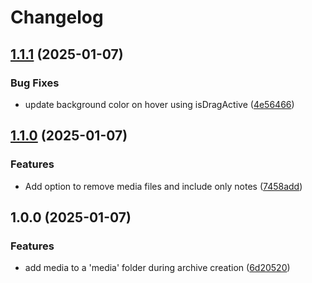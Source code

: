 # Changelog

## [1.1.1](https://github.com/generalentropy/quillpad-backup-to-markdown/compare/v1.1.0...v1.1.1) (2025-01-07)


### Bug Fixes

* update background color on hover using isDragActive ([4e56466](https://github.com/generalentropy/quillpad-backup-to-markdown/commit/4e56466f3d7e73242aa9ba7cdc5598608761476f))

## [1.1.0](https://github.com/generalentropy/quillpad-backup-to-markdown/compare/v1.0.0...v1.1.0) (2025-01-07)


### Features

* Add option to remove media files and include only notes ([7458add](https://github.com/generalentropy/quillpad-backup-to-markdown/commit/7458add310ab540f2225d00ac06959e55c00ded1))

## 1.0.0 (2025-01-07)


### Features

* add media to a 'media' folder during archive creation ([6d20520](https://github.com/generalentropy/quillpad-backup-to-markdown/commit/6d205201f76f717de5502f4f0e749f6c4e2b2957))
